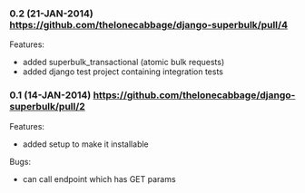 ### 0.2 (21-JAN-2014) https://github.com/thelonecabbage/django-superbulk/pull/4

Features:
 - added superbulk_transactional (atomic bulk requests) 
 - added django test project containing integration tests

### 0.1 (14-JAN-2014) https://github.com/thelonecabbage/django-superbulk/pull/2

Features:
 - added setup to make it installable

Bugs:
 - can call endpoint which has GET params

